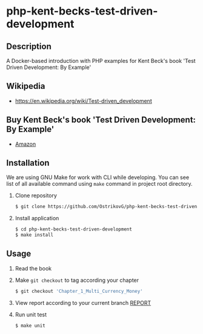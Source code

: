 # php-kent-becks-test-driven-development


## Description
A Docker-based introduction with PHP examples for Kent Beck's book 'Test Driven Development: By Example'


## Wikipedia
* https://en.wikipedia.org/wiki/Test-driven_development


## Buy Kent Beck's book 'Test Driven Development: By Example'
* [Amazon](https://www.amazon.com/Test-Driven-Development-Kent-Beck/dp/0321146530/?_encoding=UTF8&pd_rd_w=XiJ2V&content-id=amzn1.sym.91202c6f-1c11-4e3d-b51a-3af958cedd30&pf_rd_p=91202c6f-1c11-4e3d-b51a-3af958cedd30&pf_rd_r=SJ89G6R8MHVX1XQ32W3A&pd_rd_wg=O3RQe&pd_rd_r=f7895567-4648-446c-9161-5d669fbf16bd&ref_=aufs_ap_sc_dsk)


## Installation
We are using GNU Make for work with CLI while developing. You can see list of all available command using `make` command in project root directory.


1. Clone repository

    ```bash
    $ git clone https://github.com/OstrikovG/php-kent-becks-test-driven-development
    ```

2. Install application

    ```bash
    $ cd php-kent-becks-test-driven-development
    $ make install
    ```


## Usage

1. Read the book


2. Make `git checkout` to tag according your chapter

    ```bash
    $ git checkout 'Chapter_1_Multi_Currency_Money'
    ```


3. View report according to your current branch [REPORT](REPORT.md)


4. Run unit test
    ```bash
    $ make unit
    ```